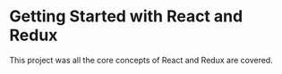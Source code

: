 # Getting Started with React and Redux

This project was all the core concepts of React and Redux are covered. 

 

